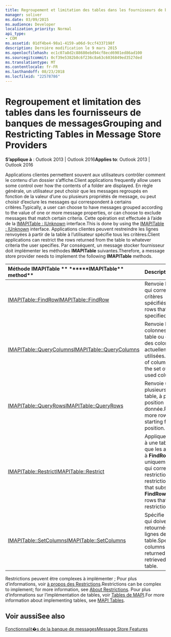 ```yaml
---
title: Regroupement et limitation des tables dans les fournisseurs de banques de messages
manager: soliver
ms.date: 03/09/2015
ms.audience: Developer
localization_priority: Normal
api_type:
- COM
ms.assetid: 01df4be4-98a1-4159-a06d-9ccf4337198f
description: Dernière modification le 9 mars 2015
ms.openlocfilehash: ec1c07a8d2c88680ebd94cf8ecd6901ed86ad100
ms.sourcegitcommit: 0cf39e5382b8c6f236c8a63c6036849ed3527ded
ms.translationtype: MT
ms.contentlocale: fr-FR
ms.lasthandoff: 08/23/2018
ms.locfileid: "22578786"
---
```

# <a name="grouping-and-restricting-tables-in-message-store-providers"></a><span data-ttu-id="667f6-103">Regroupement et limitation des tables dans les fournisseurs de banques de messages</span><span class="sxs-lookup"><span data-stu-id="667f6-103">Grouping and Restricting Tables in Message Store Providers</span></span>

  
  
<span data-ttu-id="667f6-104">**S’applique à** : Outlook 2013 | Outlook 2016</span><span class="sxs-lookup"><span data-stu-id="667f6-104">**Applies to**: Outlook 2013 | Outlook 2016</span></span> 
  
<span data-ttu-id="667f6-105">Applications clientes permettent souvent aux utilisateurs contrôler comment le contenu d’un dossier s’affiche.</span><span class="sxs-lookup"><span data-stu-id="667f6-105">Client applications frequently allow users some control over how the contents of a folder are displayed.</span></span> <span data-ttu-id="667f6-106">En règle générale, un utilisateur peut choisir que les messages regroupés en fonction de la valeur d’une ou plusieurs propriétés de message, ou peut choisir d’exclure les messages qui correspondent à certains critères.</span><span class="sxs-lookup"><span data-stu-id="667f6-106">Typically, a user can choose to have messages grouped according to the value of one or more message properties, or can choose to exclude messages that match certain criteria.</span></span> <span data-ttu-id="667f6-107">Cette opération est effectuée à l’aide de la [IMAPITable : IUnknown](imapitableiunknown.md) interface.</span><span class="sxs-lookup"><span data-stu-id="667f6-107">This is done by using the [IMAPITable : IUnknown](imapitableiunknown.md) interface.</span></span> <span data-ttu-id="667f6-108">Applications clientes peuvent restreindre les lignes renvoyées à partir de la table à l’utilisateur spécifie tous les critères.</span><span class="sxs-lookup"><span data-stu-id="667f6-108">Client applications can restrict the rows returned from the table to whatever criteria the user specifies.</span></span> <span data-ttu-id="667f6-109">Par conséquent, un message stocker fournisseur doit implémenter les méthodes **IMAPITable** suivantes.</span><span class="sxs-lookup"><span data-stu-id="667f6-109">Therefore, a message store provider needs to implement the following **IMAPITable** methods.</span></span> 
  
|<span data-ttu-id="667f6-110">Méthode IMAPITable \*\* \*\*</span><span class="sxs-lookup"><span data-stu-id="667f6-110">\*\*\*\*IMAPITable\*\* method\*\*</span></span>|<span data-ttu-id="667f6-111">**Description**</span><span class="sxs-lookup"><span data-stu-id="667f6-111">**Description**</span></span>|
|:-----|:-----|
|[<span data-ttu-id="667f6-112">IMAPITable::FindRow</span><span class="sxs-lookup"><span data-stu-id="667f6-112">IMAPITable::FindRow</span></span>](imapitable-findrow.md) <br/> |<span data-ttu-id="667f6-113">Renvoie la table lignes qui correspondent aux critères spécifiés.</span><span class="sxs-lookup"><span data-stu-id="667f6-113">Returns table rows that match the specified criteria.</span></span>  <br/> |
|[<span data-ttu-id="667f6-114">IMAPITable::QueryColumns</span><span class="sxs-lookup"><span data-stu-id="667f6-114">IMAPITable::QueryColumns</span></span>](imapitable-querycolumns.md) <br/> |<span data-ttu-id="667f6-115">Renvoie l’ensemble de colonnes dans une table ou de l’ensemble des colonnes actuellement utilisées.</span><span class="sxs-lookup"><span data-stu-id="667f6-115">Returns the set of columns in a table or the set of currently used columns.</span></span>  <br/> |
|[<span data-ttu-id="667f6-116">IMAPITable::QueryRows</span><span class="sxs-lookup"><span data-stu-id="667f6-116">IMAPITable::QueryRows</span></span>](imapitable-queryrows.md) <br/> |<span data-ttu-id="667f6-117">Renvoie une ou plusieurs lignes d’une table, à partir d’une position donnée.</span><span class="sxs-lookup"><span data-stu-id="667f6-117">Returns one or more rows from a table, starting from a given position.</span></span>  <br/> |
|[<span data-ttu-id="667f6-118">IMAPITable::Restrict</span><span class="sxs-lookup"><span data-stu-id="667f6-118">IMAPITable::Restrict</span></span>](imapitable-restrict.md) <br/> |<span data-ttu-id="667f6-119">Applique une restriction à une table de sorte que les appels suivants à **FindRow** retournent uniquement les lignes qui correspondent à la restriction.</span><span class="sxs-lookup"><span data-stu-id="667f6-119">Applies a restriction to a table so that subsequent calls to **FindRow** return only rows that match the restriction.</span></span>  <br/> |
|[<span data-ttu-id="667f6-120">IMAPITable::SetColumns</span><span class="sxs-lookup"><span data-stu-id="667f6-120">IMAPITable::SetColumns</span></span>](imapitable-setcolumns.md) <br/> |<span data-ttu-id="667f6-121">Spécifie les colonnes qui doivent être retournés lorsque des lignes de la table.</span><span class="sxs-lookup"><span data-stu-id="667f6-121">Specifies which columns should be returned when rows are retrieved from the table.</span></span>  <br/> |
   
<span data-ttu-id="667f6-122">Restrictions peuvent être complexes à implémenter ; Pour plus d’informations, voir [à propos des Restrictions](about-restrictions.md).</span><span class="sxs-lookup"><span data-stu-id="667f6-122">Restrictions can be complex to implement; for more information, see [About Restrictions](about-restrictions.md).</span></span> <span data-ttu-id="667f6-123">Pour plus d’informations sur l’implémentation de tables, voir [Tables de MAPI](mapi-tables.md).</span><span class="sxs-lookup"><span data-stu-id="667f6-123">For more information about implementing tables, see [MAPI Tables](mapi-tables.md).</span></span>
  
## <a name="see-also"></a><span data-ttu-id="667f6-124">Voir aussi</span><span class="sxs-lookup"><span data-stu-id="667f6-124">See also</span></span>



[<span data-ttu-id="667f6-125">Fonctionnalit�s de la banque de messages</span><span class="sxs-lookup"><span data-stu-id="667f6-125">Message Store Features</span></span>](message-store-features.md)


